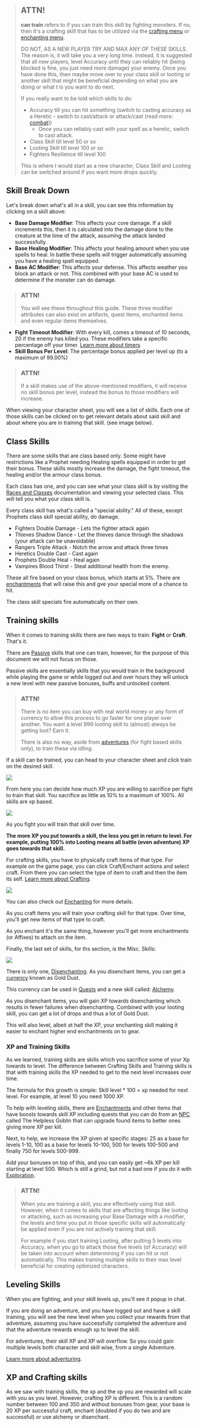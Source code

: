 > ## ATTN!
>
> **can train** refers to if you can train this skill by fighting monsters.
> If no, then it's a crafting skill that has to be utilized via the [crafting menu](/information/crafting) or [enchanting menu](/information/enchanting).
> 
> DO NOT, AS A NEW PLAYER TRY AND MAX ANY OF THESE SKILLS. The reason is, it will take you a very long time. Instead, it is suggested that all new players,
> level Accuracy until they can reliably hit (being blocked is fine, you just need more damage) your enemy.
> Once you have done this, then maybe move over to your class skill or looting or another skill that might be beneficial depending on what you are doing
> or what t is you want to do next.
> 
> If you really want to be told which skills to do:
> 
> - Accuracy till you can hit something (switch to casting accuracy as a Heretic - switch to cast/attack or attack/cast (read more: [combat](/information/combat)))
>   - Once you can reliably cast with your spell as a heretic, switch to cast attack.
> - Class Skill till level 50 or so
> - Looting Skill till level 100 or so 
> - Fighters Resilience till level 100
> 
> This is where I would start as a new character, Class Skill and Looting can be switched around if you want more drops quickly.


## Skill Break Down

Let's break down what's all in a skill, you can see this information by clicking on a skill above:

- **Base Damage Modifier**: This affects your core damage. If a skill increments this, then it is calculated into the damage done to the creature at the time of the attack, assuming the attack landed successfully.
- **Base Healing Modifier**: This affects your healing amount when you use spells to heal. In battle these spells will trigger automatically assuming you have a healing spell equipped.
- **Base AC Modifier**: This affects your defense. This affects weather you block an attack or not. This combined with your base AC is used to determine if the monster can do damage.

> ### ATTN!
>
> You will see these throughout this guide. These three modifier attributes can also exist on artifacts, quest items, enchanted items and even regular items themselves.

- **Fight Timeout Modifier**: With every kill, comes a timeout of 10 seconds, 20 if the enemy has killed you. These modifiers take a specific percentage off your timer. [Learn more about timers](/information/time-gates)
- **Skill Bonus Per Level**: The percentage bonus applied per level up (to a maximum of 99.00%)

> ### ATTN!
> 
> If a skill makes use of the above-mentioned modifiers, it will receive no skill bonus per level, instead the bonus to those modifiers will increase.

When viewing your character sheet, you will see a list of skills. Each one of those skills can be clicked on to get relevant details about said skill and about where you are in training that skill. (see image below).

## Class Skills

There are some skills that are class based only. Some might have restrictions like a Prophet needing Healing spells equipped in order to get their bonus.
These skills mostly increase the damage, the fight timeout, the healing and/or the armour class bonus.

Each class has one, and you can see what your class skill is by visiting the [Races and Classes](/information/races-and-classes) documentation and viewing your selected class.
This will tell you what your class skill is.

Every class skill has what's called a "special ability." All of these, except Prophets class skill special ability, do damage.

- Fighters Double Damage - Lets the fighter attack again
- Thieves Shadow Dance - Let the thieves dance through the shadows (your attack can be unavoidable)
- Rangers Triple Attack - Notch the arrow and attack three times
- Heretics Double Cast - Cast again
- Prophets Double Heal - Heal again
- Vampires Blood Thirst - Steal additional health from the enemy.

These all fire based on your class bonus, which starts at 5%. There are [enchantments](/information/enchanting) that will raise this
and gve your special more of a chance to hit.

The class skill specials fire automatically on their own.

## Training skills

When it comes to training skills there are two ways to train: **Fight** or **Craft**. That's it.

There are [Passive](/information/kingdom-passive-skills) skills that one can train, however, for the purpose of this document we will not focus on those.

Passive skills are essentially skills that you would train in the background while playing the game or while logged out and over hours they will unlock
a new level with new passive bonuses, buffs and unlocked content.

> ### ATTN!
>
> There is no item you can buy with real world money or any form of currency to allow this process
> to go faster for one player over another. You want a level 999 looting skill to (almost) always be getting loot? Earn it.
>
> There is also no way, aside from [adventures](/information/adventure) (for fight based skills only), to train these via idling.

If a skill can be trained, you can head to your character sheet and click train on the desired skill. 

<a href="/storage/info/skill-information/images/training-skills.png" class="glightbox">
    <img src="/storage/info/skill-information/images/training-skills.png" class="img-fluid" />
</a>

From here you can decide how much XP you are willing to sacrifice per fight to train that skill. You sacrifice as little as 10% to a maximum of 100%. All skills are xp based.


<a href="/storage/info/skill-information/images/skill-training.png" class="glightbox">
    <img src="/storage/info/skill-information/images/skill-training.png" class="img-fluid" />
</a>

As you fight you will train that skill over time.

**The more XP you put towards a skill, the less you get in return to level. For example, putting 100% into Looting means all battle (even adventure) XP goes towards that skill.**

For crafting skills, you have to physically craft items of that type. For example on the game page, you can click Craft/Enchant actions and select craft. From there you can select the type of item to craft and then the item its self. [Learn more about Crafting](/information/crafting).

<a href="/storage/info/skill-information/images/crafting-skills.png" class="glightbox">
    <img src="/storage/info/skill-information/images/crafting-skills.png" class="img-fluid" />
</a>

You can also check out [Enchanting](/information/enchanting) for more details.

As you craft items you will train your crafting skill for that type. Over time, you'll get new items of that type to craft.

As you enchant it's the same thing, however you'll get more enchantments (or Affixes) to attach on the item.

Finally, the last set of skills, for ths section, is the Misc. Skills:

<a href="/storage/info/skill-information/images/misc-skills.png" class="glightbox">
    <img src="/storage/info/skill-information/images/misc-skills.png" class="img-fluid" />
</a>

There is only one, [Disenchanting](/information/disenchanting). As you disenchant items, you can get a [currency](/information/currencies) known as Gold Dust.

This currency can be used in [Quests](/information/quests) and a new skill called: [Alchemy](/information/usable-items).

As you disenchant items, you will gain XP towards disenchanting which results in fewer failures when disenchanting. Combined with your looting skill, you can get a lot
of drops and thus a lot of Gold Dust.

This will also level, albeit at half the XP, your enchanting skill making it easier to enchant higher end enchantments on to gear.

### XP and Training Skills

As we learned, training skills are skills which you sacrifice some of your Xp towards to level. The difference between Crafting Skills and Training skills is that
with training skills the XP needed to get to the next level increases over time.

The formula for this growth is simple: Skill level * 100 = xp needed for next level. For example, at level 10 you need 1000 XP.

To help with leveling skills, there are [Enchantments](/information/enchanting) and other items that have boosts towards skill XP including quests that you can do from an [NPC](/information/npcs) called
The Helpless Goblin that can upgrade found items to better ones giving more XP per kill.

Next, to help, we increase the XP given at specific stages: 25 as a base for levels 1-10, 100 as a base for levels 10-100, 500 for levels 100-500 and finally 750 for levels 500-999.

Add your bonuses on top of this, and you can easily get ~6k XP per kill starting at level 500. Which is still a grind, but not a bad one if you do it with [Exploration](/information/exploration).

> ### ATTN!
>
> When you are training a skill, you are effectively using that skill. However, when it comes to skills that are affecting things like looting or 
> attacking, such as increasing your Base Damage with a modifier, the levels and time you put in those specific skills will automatically be applied
> even if you are not actively training that skill.
>
> For example if you start training Looting, after putting 5 levels into Accuracy, when you go to attack those five levels (of Accuracy) will be taken into account 
> when determining if you can hit or not automatically. This makes training multiple skills to their max level beneficial for creating optimized characters.

## Leveling Skills

When you are fighting, and your skill levels up, you'll see it popup in chat.

If you are doing an adventure, and you have logged out and have a skill training, you will see the new level when you collect your rewards from that adventure, assuming you have successfully completed the adventure and that the adventure rewards enough xp to level the skill.

For adventures, their skill XP and XP will overflow. So you could gain multiple levels both character and skill wise, from a single Adventure.

[Learn more about adventuring](/information/adventure).

## XP and Crafting skills

As we saw with training skills, the xp and the xp you are rewarded will scale with you as you level. However, crafting XP is different. This is a random number between 100 and 350
and without bonuses from gear, your base is 20 XP per successful craft, enchant (doubled if you do two and are successful) or use alchemy or disenchant.

